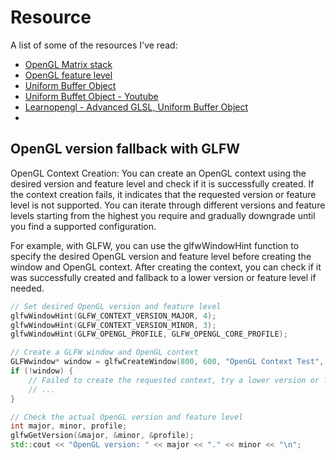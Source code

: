 # Resource

A list of some of the resources I've read:

- [OpenGL Matrix stack](https://stackoverflow.com/questions/13647108/matrix-stacks-in-opengl-deprecated)
- [OpenGL feature level](https://www.quora.com/How-do-you-find-out-which-version-of-OpenGL-your-graphics-card-supports)
- [Uniform Buffer Object](https://gist.github.com/jialiang/2880d4cc3364df117320e8cb324c2880)
- [Uniform Buffet Object - Youtube](https://www.youtube.com/watch?v=JPvbRko9lBg)
- [Learnopengl - Advanced GLSL, Uniform Buffer Object](https://learnopengl.com/Advanced-OpenGL/Advanced-GLSL)
- []()

## OpenGL version fallback with GLFW

OpenGL Context Creation: You can create an OpenGL context using the desired version and feature level and check if it is successfully created. If the context creation fails, it indicates that the requested version or feature level is not supported. You can iterate through different versions and feature levels starting from the highest you require and gradually downgrade until you find a supported configuration.

For example, with GLFW, you can use the glfwWindowHint function to specify the desired OpenGL version and feature level before creating the window and OpenGL context. After creating the context, you can check if it was successfully created and fallback to a lower version or feature level if needed.

```cpp
// Set desired OpenGL version and feature level
glfwWindowHint(GLFW_CONTEXT_VERSION_MAJOR, 4);
glfwWindowHint(GLFW_CONTEXT_VERSION_MINOR, 3);
glfwWindowHint(GLFW_OPENGL_PROFILE, GLFW_OPENGL_CORE_PROFILE);

// Create a GLFW window and OpenGL context
GLFWwindow* window = glfwCreateWindow(800, 600, "OpenGL Context Test", nullptr, nullptr);
if (!window) {
    // Failed to create the requested context, try a lower version or feature level
    // ...
}

// Check the actual OpenGL version and feature level
int major, minor, profile;
glfwGetVersion(&major, &minor, &profile);
std::cout << "OpenGL version: " << major << "." << minor << "\n";
```
